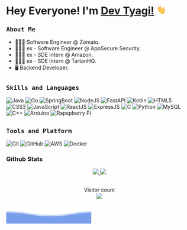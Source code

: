 # Hey Everyone! I'm [Dev Tyagi!](https://github.com/devptyagi) <img src="https://github.com/devptyagi/devptyagi/blob/main/assets/Hi.gif" height="25px">

<h3><b><samp>About Me</samp></b></h3>

- 🧑🏻‍💻 Software Engineer @ Zomato.
- 🧑🏻‍💻 ex - Software Engineer @ AppSecure Security.
- 👨🏻‍🏫 ex - SDE Intern @ Amazon.
- 👨🏻‍🏫 ex - SDE Intern @ TartanHQ.
- 🖥 Backend Developer.


##
<h3><b><samp>Skills and Languages</samp></b></h3>     

![Java](https://img.shields.io/badge/Java-013243?style=flat-square&logo=Java&logoColor=white)
![Go](https://img.shields.io/badge/Go-3776AB?style=flat-square&logo=Go&logoColor=white)
![SpringBoot](https://img.shields.io/badge/SpringBoot-1c1f23?style=flat-square&logo=springboot&logoColor=339933)
![NodeJS](https://img.shields.io/badge/NodeJS-339933?style=flat-square&logo=node.js&logoColor=80d8f7)
![FastAPI](https://img.shields.io/badge/FastAPI-292c33?style=flat-square&logo=fastapi&logoColor=80d8f7)
![Kotlin](https://img.shields.io/badge/Kotlin-013243?style=flat-square&logo=Kotlin&logoColor=white)
![HTML5](https://img.shields.io/badge/HTML5-E34F26?style=flat-square&logo=HTML5&logoColor=white)
![CSS3](https://img.shields.io/badge/CSS3-1572B6?style=flat-square&logo=CSS3&logoColor=white)
![JavaScript](https://img.shields.io/badge/JavaScript-ffcb2c?style=flat-square&logo=javascript&logoColor=white)
![ReactJS](https://img.shields.io/badge/ReactJS-292c33?style=flat-square&logo=react&logoColor=80d8f7)
![ExpressJS](https://img.shields.io/badge/ExpressJS-292c33?style=flat-square&logo=express&logoColor=90c3f9)
![C](https://img.shields.io/badge/C-27338e?style=flat-square&logo=c&logoColor=white)
![Python](https://img.shields.io/badge/Python-3776AB?style=flat-square&logo=Python&logoColor=white)
![MySQL](https://img.shields.io/badge/MySQL-4479A1?style=flat-square&logo=MySQL&logoColor=white)
![C++](https://img.shields.io/badge/C++-00599C?style=flat-square&logo=c%2B%2B&logoColor=white)
![Arduino](https://img.shields.io/badge/Arduino-00979D?style=flat-square&logo=Arduino&logoColor=white)
![Rapspberry Pi](https://img.shields.io/badge/Raspberry_pi-C51A4A?style=flat-square&logo=raspberry-pi&logoColor=white)    

##
<h3><b><samp>Tools and Platform</samp></b></h3>

![Git](https://img.shields.io/badge/Git-F05032?style=flat-square&logo=Git&logoColor=white)
![GitHub](https://img.shields.io/badge/GitHub-181717?style=flat-square&logo=github)
![AWS](https://img.shields.io/badge/AWS-EA9836?style=flat-square&logo=amazonaws&logoColor=white) 
![Docker](https://img.shields.io/badge/Docker-292c33?style=flat-square&logo=docker&logoColor=white) 

### Github Stats
  
<p align="center">
  <a href="https://github.com/devptyagi"><span>
    <img height="48%" src="https://github-readme-stats.vercel.app/api?username=devptyagi&count_private=true&show_icons=true&theme=tokyonight&&include_all_commits=true"/>
    <img height="180em" src="https://github-readme-stats-eight-theta.vercel.app/api/top-langs/?username=devptyagi&hide=html,css,javascript,scss&layout=compact&langs_count=8&theme=tokyonight"/>
    </span></a>
</p>


##
<p align="center"> 
  Visitor count<br>
  <img src="https://profile-counter.glitch.me/devptyagi/count.svg" />
</p>
  
![](https://github.com/devptyagi/devptyagi/blob/main/assets/bottom_header.svg)
